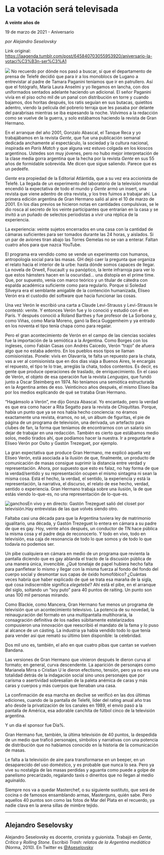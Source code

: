 # La votación será televisada

**A veinte años de**

19 de marzo de 2021 - Aniversario

_por Alejandro Seselovsky_

Link original: https://laagenda.tumblr.com/post/645840703055953920/aniversario-la-votaci%C3%B3n-ser%C3%A1

![](https://64.media.tumblr.com/8eda2b551102449ed354e113acaee8e5/0e11fd6648536656-4b/s500x750/0f836def1f21e5c8df7494ed2b83369752aac8fa.jpg)
No recuerdo por dónde nos pasó a buscar, sí que el departamento de prensa de Telefé decidió que para ir a los monoblocs de Lugano a entrevistar al padre de Tamara Paganini teníamos que ir en patrullero. Así que el fotógrafo, María Laura Anselmi y yo llegamos en lancha, con dos uniformados sentados adelante haciendo un adicional. El señor Paganini vivía en el piso ocho mil de un panal con distribución en torre y cuando bajamos, dos horitas después, los ratis seguían en sus butacas, quietitos adentro, viendo la película del pobrerío terraja que les pasaba por delante del parabrisas mientras se iba espesando la noche. Volvimos a la redacción como se vuelve de la guerra, y solo estábamos haciendo la revista de Gran Hermano.

En el arranque del año 2001, Gonzalo Abascal, el Tanque Reca y yo trabajábamos en la revista *Gente*, que fue una publicación semanal dedicada anchamente al espectáculo, la sociedad y la cultura nacional, inspirada en *París Match* y que alguna vez estuvo colgada en los kioscos argentinos. Ustedes son muy jóvenes, pero no hubo mejor interpretación de la clase media gorra argentina que la hecha por la revista *Gente* en sus 55 años de formidable sobrevida. Me dicen que sigue saliendo. Parece que es un pedeéfe.

*Gente* era propiedad de la Editorial Atlántida, que a su vez era accionista de Telefé. La llegada de un experimento del laboratorio de la televisión mundial encendió la expectativa de todo el mundo y *Gente* armó un insert, una revista que viene adentro de otra revista, y los tres fuimos a trabajar ahí. La primera edición argentina de Gran Hermano salió al aire el 10 de marzo de 2001. En los días previos se hicieron notas en cantidades compulsivas, se le dio rosca al secreto de los veinte participantes que entrarían en la casa y se invitó a un puñado de selectos periodistas a vivir una réplica de la experiencia.

La experiencia: veinte sujetos encerrados en una casa con la cantidad de cámaras suficientes para ser tomados durante las 24 horas, y aislados. Si un par de aviones tiran abajo las Torres Gemelas no se van a enterar. Faltan cuatro años para que nazca YouTube.

El programa era vendido como se vende un experimento con humanos, antropología social para las masas. GH dejó caer la pregunta que organiza el relato hacia el interior de la urbe: hasta dónde somos capaces de llegar. La novela de Orwell, Foucault y su panóptico, la lente infrarroja para ver lo que estos hámsters hacen en la oscuridad… una distopía en el prime time. Que, por supuesto, venía con marco teórico y un titular de cátedra con espalda académica suficiente como para regularlo. Porque si Soledad Silveyra era el semblante amigable de la contención humanizada, Eliseo Verón era el custodio del software que hacía funcionar las cosas.

Una vez Verón le escribió una carta a Claude Levi-Strauss y Levi-Strauss le contestó: venite. Y entonces Verón fue y lo conoció y estudió con él en París. Y después conoció a Roland Barthes y fue profesor de La Sorbona y, como Viñas, como María Moreno, ganó la Beca Guggemheim y ya entrado en los noventa el tipo tenía chapa como para regalar. 

Pero el gran acontecimiento de Verón en el campo de las ciencias sociales fue la importación de la semiótica a la Argentina. Como Borges con los ingleses, como Fabián Casas con Andrés Caicedo, Verón “trajo” de afuera algo que no estaba adentro. En los pueblos esos tipos se llaman comisionistas. Ponele: vivís en Olavarría, te falta un repuesto para la chata, vas a ver al comisionista que en dos días viaja a Buenos Aires, le encargás el repuesto, el tipo te lo trae, arreglás la chata, todos contentos. Es decir, es gente que produce operaciones de traslado, de enriquecimiento. En el caso de Verón, el objeto de esa operación fue la revista *Lenguajes*, que fundó junto a Oscar Steimberg en 1974. No teníamos una semiótica estructurada en la Argentina antes de eso. Veinticinco años después, el mismo Eliseo iba por los medios explicando de qué se trataba Gran Hermano.

“Hagámsolo a Verón”, me dijo Gonza Abascal. Yo encantado, pero la verdad es que era como hacer a Rita Segatto para la revista de Chiquititas. Porque, había un punto que ya se nos había hecho conciencia: no éramos exactamente una revista, éramos, no sé, un álbum de figuritas, el pie de página de un programa de televisión, una derivada, un artefacto para clubes de fan, la forma que teníamos de encontrarnos con un salario sin dejar de trabajar en una redacción. También es cierto que estábamos medio solos, medio tirados ahí, que podíamos hacer la nuestra. Ir a preguntarle a Eliseo Verón por Osito y Gastón Trezeguet, por ejemplo.

La gran expectativa que produce Gran Hermano, me explicó aquella vez Eliseo Verón, está asociada a la ilusión de que, finalmente, un producto de comunicación de masas consigue suprimir la distancia entre verdad y representación. Ahora, por supuesto que esto es falaz, no hay forma de que la verdad/sentido y su representación ocupen el mismo sintagma ni sean la misma cosa. Está el hecho, la verdad, el sentido, la experiencia y está la representación, la narrativa, el discurso, el relato de ese hecho, verdad, sentido o experiencia. Gran Hermano trabaja sobre una ilusión, la de que estás viendo lo-que-es, no una representación de lo-que-es. 

![ganchos](https://64.media.tumblr.com/4c113cee5a94d3bb18818b48b11f423a/0e11fd6648536656-30/s500x750/9e2bf16b969e79c219c98d7bbc3e9ce957dcd939.jpg)En vivo y en directo: Gastón Trezeguet salió del closet por televisión.Hay entrevistas de las que volvés siendo otro.

Faltaba casi una década para que la Argentina tuviera ley de matrimonio igualitario, una década, y Gastón Trezeguet lo entera en cámara a su padre de que es gay. Hoy, veinte años después, un conductor de TN hace pública la misma cosa y el padre deja de reconocerlo. Y todo en vivo, todo en televisión, esa caja de resonancia de todo lo que somos y de todo lo que todavía no podemos ser.

Un pibe cualquiera en cámara en medio de un programa que revienta la pantalla diciendo que es gay ablanda el tracto de la discusión pública de una manera única, invencible. ¿Qué tonelaje de papel hubiera hecho falta para panfletear lo mismo y llegar con la misma fuerza al fondo del fondo del cuerpo social y desmontar sus capas de óxido homofóbico? ¿Cuántas veces habría que haber explicado de qué se trata esa maraña de la sigla, qué cosa indiscernible significa *elegetebé*? Ahí está el pibe, en el arranque del siglo, soltando un “soy puto” para 40 puntos de raiting. Un punto son unas 100 mil personas mirando.

Como Blackie, como Mancera, Gran Hermano fue menos un programa de televisión que un acontecimiento televisivo. La potencia de su novedad, la reinauguración del formato en una multipantalla multihoraria, la consagración definitiva de los nadies súbitamente estelarizados compusieron una innovación que reescribió el mandato de la fama y lo puso al alcance de un cásting. La industria ya había vendido todo lo que tenía para vender así que remató su último bien disponible: la celebridad.

Dos mil uno es, también, el año en que cuatro pibas que cantan se vuelven Bandana.

Las versiones de Gran Hermano que vinieron después le dieron curva al formato; en general, curva descendente. La aparición de personajes como Marianela Mirra o Cristian U le dieron efectismo, tensión, pero ya no era una totalidad detrás de la indagación social sino unos personajes que por carisma o asertividad sobresalían de la paleta anémica de caras y más caras y cuerpos y más cuerpos que llenaban una casa. 

La confirmación de esa marcha en declive se verificó en las dos últimas ediciones, cuando de la pantalla de Telefé, líder del rating anual año tras año desde la privatización de los canales en 1989, el envío pasó a la pantalla de América, esa adorable canchita de fútbol cinco de la televisión argentina. 

Y un día el sponsor fue Día%.

Gran Hermano fue, también, la última televisión de 40 puntos, la despedida de un medio que traficó personajes, símbolos y narrativas con una potencia de distribución que no habíamos conocido en la historia de la comunicación de masas.

Le falta a la televisión de aire para transformarse en un beeper, en un desaparecido del uso doméstico, y es probable que nunca lo sea. Pero ya vive su nostalgia de las masas perdidas y aguanta como puede a golpe de panelismo precarizado, regalando taxis o dineritos que no llegan al medio aguinaldo.

Siempre nos va a quedar Masterchef, o su siguiente sustituto, que será de cocina o de famosos ensamblando armas, Masterguns, quién sabe. Pero aquellos 40 puntos son como las fotos de Mar del Plata en el recuerdo, ya nadie clava en la arena sillas de mimbre tejido.

  




---

 Alejandro Seselovsky
---------------------

 Alejandro Seselovsky es docente, cronista y guionista. Trabajó en *Gente*, *Crítica* y *Rolling Stone*. Escribió *Trash: relatos de la Argentina mediática* (Norma, 2010). En Twitter es [@Aseselovsky](https://twitter.com/aseselovsky) 

